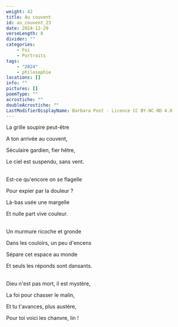```yaml
---
weight: 42
title: Au couvent
id: au_couvent_23
date: 2024-12-29
verseLength: 8
divider: ""
categories:
    - Foi
    - Portraits
tags:
    - "2024"
    - philosophie
locations: []
info: ""
pictures: []
poemType: ""
acrostiche: ""
doubleAcrostiche: ""
LastModifierDisplayName: Barbara Post - Licence CC BY-NC-ND 4.0
---
```

La grille soupire peut-être

A ton arrivée au couvent,

Séculaire gardien, fier hêtre,

Le ciel est suspendu, sans vent.

 \
Est-ce qu'encore on se flagelle

Pour expier par la douleur ?

Là-bas usée une margelle

Et nulle part vive couleur.

 \
Un murmure ricoche et gronde

Dans les couloirs, un peu d'encens

Sépare cet espace au monde

Et seuls les réponds sont dansants.

 \
Dieu n'est pas mort, il est mystère,

La foi pour chasser le malin,

Et tu t'avances, plus austère,

Pour toi voici les chanvre, lin !
